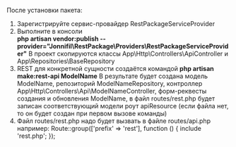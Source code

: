 После установки пакета:
1. Зарегистрируйте сервис-провайдер RestPackageServiceProvider
2. Выполните в консоли  
 **php artisan vendor:publish --provider="Jonnifil\RestPackage\Providers\RestPackageServiceProvider"**
В проект скопируются классы App\Http\Controllers\ApiController и App\Repositories\BaseRepository
3. REST для конкретной сущности создаётся командой 
 **php artisan make:rest-api ModelName**
 В результате будет создана 
модель ModelName, 
репозиторий ModelNameRepository, 
контроллер App\Http\Controllers\Api\ModelNameController,
форм-реквесты создания и обновления ModelName, 
в файл routes/rest.php будет записан соответствующий модели роут apiResource (если файла нет, то он будет создан при первом вызове команды) 
4. Файл routes/rest.php надо будет вызвать в файле routes/api.php например:
   Route::group(['prefix' => 'rest'], function () {
        include 'rest.php';
   });